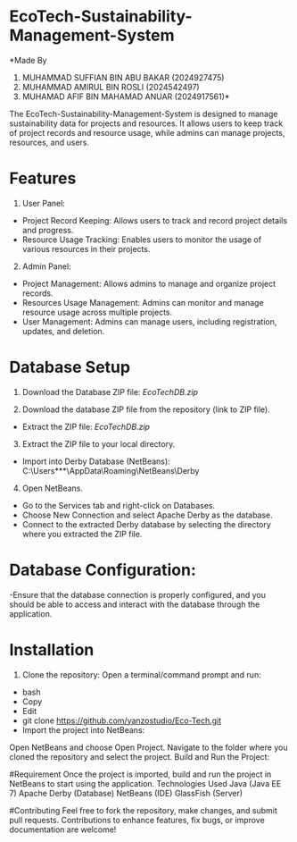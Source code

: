 # EcoTech-Sustainability-Management-System
*Made By
1. MUHAMMAD SUFFIAN BIN ABU BAKAR (2024927475)
2. MUHAMMAD AMIRUL BIN ROSLI (2024542497)
3. MUHAMAD AFIF BIN MAHAMAD ANUAR (2024917561)*

The EcoTech-Sustainability-Management-System is designed to manage sustainability data for projects and resources. It allows users to keep track of project records and resource usage, while admins can manage projects, resources, and users.

# Features
1. User Panel:
- Project Record Keeping: Allows users to track and record project details and progress.
- Resource Usage Tracking: Enables users to monitor the usage of various resources in their projects.
2. Admin Panel:
- Project Management: Allows admins to manage and organize project records.
- Resources Usage Management: Admins can monitor and manage resource usage across multiple projects.
- User Management: Admins can manage users, including registration, updates, and deletion.

# Database Setup
1. Download the Database ZIP file: *EcoTechDB.zip*

2. Download the database ZIP file from the repository (link to ZIP file).
- Extract the ZIP file: *EcoTechDB.zip*

3. Extract the ZIP file to your local directory.
- Import into Derby Database (NetBeans): C:\Users\***\AppData\Roaming\NetBeans\Derby

4. Open NetBeans.
- Go to the Services tab and right-click on Databases.
- Choose New Connection and select Apache Derby as the database.
- Connect to the extracted Derby database by selecting the directory where you extracted the ZIP file.

# Database Configuration:
-Ensure that the database connection is properly configured, and you should be able to access and interact with the database through the application.

# Installation
1. Clone the repository: 
Open a terminal/command prompt and run:
- bash
- Copy
- Edit
- git clone https://github.com/yanzostudio/Eco-Tech.git
- Import the project into NetBeans:

Open NetBeans and choose Open Project.
Navigate to the folder where you cloned the repository and select the project.
Build and Run the Project:

#Requirement
Once the project is imported, build and run the project in NetBeans to start using the application.
Technologies Used
Java (Java EE 7)
Apache Derby (Database)
NetBeans (IDE)
GlassFish (Server)

#Contributing
Feel free to fork the repository, make changes, and submit pull requests. Contributions to enhance features, fix bugs, or improve documentation are welcome!


